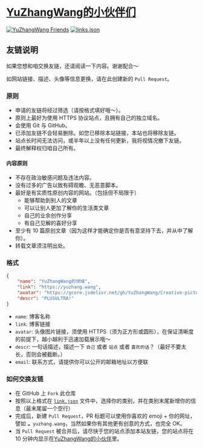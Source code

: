 # [YuZhangWang的小伙伴们](https://www.yunyoujun.cn/links/)

[![YuZhangWang Friends](https://img.shields.io/badge/YuZhangWang-passing-success?style=for-the-badge&logo=github)](https://yuzhang.wang/link)
[![links.json](https://img.shields.io/badge/links.json-yellow?style=for-the-badge)](https://github.com/YuZhangWang/Blog-Friend-Link/blob/master/link.json)


## 友链说明

如果您想和咱交换友链，还请阅读一下内容。谢谢配合～

如网站链接、描述、头像等信息更换，请在此创建新的 `Pull Request`。

### 原则

- 申请的友链将经过筛选（请按格式填好哦～）。
- 原则上最好为使用 HTTPS 协议站点，且拥有自己的独立域名。
- 会使用 Git 与 GitHub。
- 已添加友链不会轻易删除。如您已移除本站链接，本站也将移除友链。
- 站点长时间无法访问，或半年以上没有任何更新，我将视情况撤下友链。
- 最终解释权归咱自己所有。

#### 内容原则

- 不存在政治敏感问题及违法内容。
- 没有过多的广告以致有碍观瞻、无恶意脚本。
- 最好是有实质性原创内容的网站。（包括但不局限于）
  - 能够帮助到别人的文章
  - 可以让别人更加了解你的生活类文章
  - 自己的业余创作分享
  - 有自己见解的喜好分享
- 至少有 10 篇原创文章（因为这样才能确定你是否有意坚持下去，并从中了解你）。
- 转载文章须注明出处。

### 格式
``` JSON
{
    "name": "YuZhangWang的领域",
    "link": "https://yuzhang.wang",
    "avatar": "https://gcore.jsdelivr.net/gh/YuZhangWang/Creative-pictures02@master/img/202210171416164.png",
    "descr": "PLUSULTRA!"
}
```

- `name`: 博客名称
- `link`: 博客链接
- `avatar`: 头像图片链接，须使用 HTTPS（须为正方形或圆形），在保证清晰度的前提下，越小越利于迅速加载展示哦～
- `descr`: 一句话描述，描述一下 `自己` 或者 `站点` 或者 `喜欢的话`？（最好不要太长，否则会被截断。）
- `email`: 联系方式，请提供你可以公开的邮箱地址以方便联


### 如何交换友链

- 在 GitHub 上 `Fork` 此仓库
- 按照以上格式在 [`link.json`](./link.json) 文件中，选择你的类别，并在类别末尾新增你的信息（最末尾留一个空行）
- 完成后，新建 `Pull Request`，PR 标题可以使用你喜欢的 emoji + 你的网址，譬如 `☁️ yuzhang.wang`，当然如果你有其他更有创意的方式，也完全 OK。
- 当 `Pull Request` 被合并后，请尽快于您的站点添加本站友链，您的站点将在 10 分钟内显示在[YuZhangWang的小伙伴](https://yuzhang.wang/link/)里。

